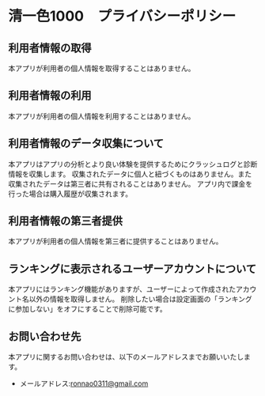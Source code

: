 # 清一色1000　プライバシーポリシー

## 利用者情報の取得
本アプリが利用者の個人情報を取得することはありません。

## 利用者情報の利用
本アプリが利用者の個人情報を利用することはありません。

## 利用者情報のデータ収集について
本アプリはアプリの分析とより良い体験を提供するためにクラッシュログと診断情報を収集します。
収集されたデータに個人と紐づくものはありません。また収集されたデータは第三者に共有されることはありません。
アプリ内で課金を行った場合は購入履歴が収集されます。

## 利用者情報の第三者提供
本アプリが利用者の個人情報を第三者に提供することはありません。

## ランキングに表示されるユーザーアカウントについて
本アプリにはランキング機能がありますが、ユーザーによって作成されたアカウント名以外の情報を取得しません。
削除したい場合は設定画面の「ランキングに参加しない」をオフにすることで削除可能です。

## お問い合わせ先
本アプリに関するお問い合わせは、以下のメールアドレスまでお願いいたします。

- メールアドレス:ronnao0311@gmail.com
